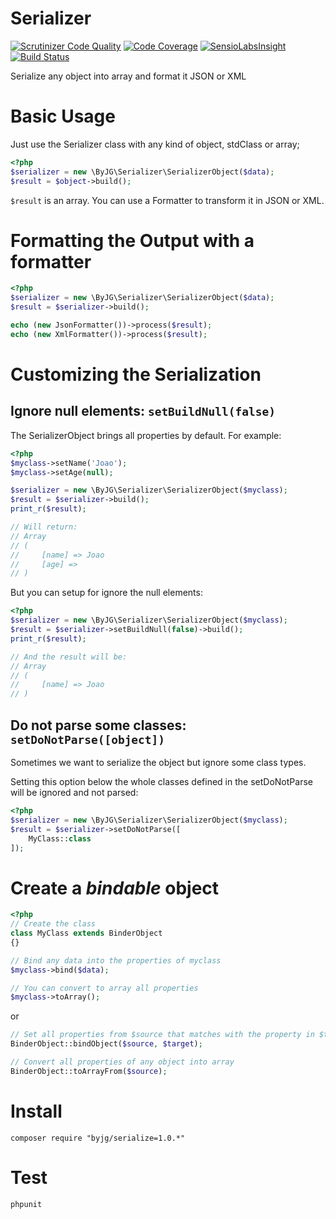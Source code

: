 # Serializer
[![Scrutinizer Code Quality](https://scrutinizer-ci.com/g/byjg/serializer/badges/quality-score.png?b=master)](https://scrutinizer-ci.com/g/byjg/serializer/?branch=master)
[![Code Coverage](https://scrutinizer-ci.com/g/byjg/serializer/badges/coverage.png?b=master)](https://scrutinizer-ci.com/g/byjg/serializer/?branch=master)
[![SensioLabsInsight](https://insight.sensiolabs.com/projects/6375df04-b1f8-4f5f-94f8-a375f630250a/mini.png)](https://insight.sensiolabs.com/projects/6375df04-b1f8-4f5f-94f8-a375f630250a)
[![Build Status](https://travis-ci.org/byjg/serializer.svg?branch=master)](https://travis-ci.org/byjg/serializer)

Serialize any object into array and format it JSON or XML

# Basic Usage

Just use the Serializer class with any kind of object, stdClass or array;

```php
<?php
$serializer = new \ByJG\Serializer\SerializerObject($data);
$result = $object->build();
```

`$result` is an array. You can use a Formatter to transform it in JSON or XML.

# Formatting the Output with a formatter

```php
<?php
$serializer = new \ByJG\Serializer\SerializerObject($data);
$result = $serializer->build();

echo (new JsonFormatter())->process($result);
echo (new XmlFormatter())->process($result);
```

# Customizing the Serialization

## Ignore null elements: `setBuildNull(false)`

The SerializerObject brings all properties by default. For example:

```php
<?php
$myclass->setName('Joao');
$myclass->setAge(null);

$serializer = new \ByJG\Serializer\SerializerObject($myclass);
$result = $serializer->build();
print_r($result);

// Will return:
// Array
// (
//     [name] => Joao
//     [age] => 
// )
```

But you can setup for ignore the null elements:

```php
<?php
$serializer = new \ByJG\Serializer\SerializerObject($myclass);
$result = $serializer->setBuildNull(false)->build();
print_r($result);

// And the result will be:
// Array
// (
//     [name] => Joao
// )

```

## Do not parse some classes: `setDoNotParse([object])`

Sometimes we want to serialize the object but ignore some class types.

Setting this option below the whole classes defined in the setDoNotParse will be ignored and not parsed:

```php
<?php
$serializer = new \ByJG\Serializer\SerializerObject($myclass);
$result = $serializer->setDoNotParse([
    MyClass::class
]);
```



# Create a *bindable* object

```php
<?php
// Create the class
class MyClass extends BinderObject
{}

// Bind any data into the properties of myclass
$myclass->bind($data);

// You can convert to array all properties
$myclass->toArray();
```

or

```php
// Set all properties from $source that matches with the property in $target
BinderObject::bindObject($source, $target);

// Convert all properties of any object into array
BinderObject::toArrayFrom($source);
```

# Install

```
composer require "byjg/serialize=1.0.*"
```

# Test

```
phpunit
```

